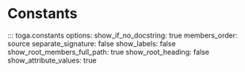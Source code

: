 # Constants

::: toga.constants
    options:
        show_if_no_docstring: true
        members_order: source
        separate_signature: false
        show_labels: false
        show_root_members_full_path: true
        show_root_heading: false
        show_attribute_values: true
